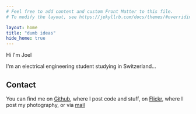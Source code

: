 ```yaml
---
# Feel free to add content and custom Front Matter to this file.
# To modify the layout, see https://jekyllrb.com/docs/themes/#overriding-theme-defaults

layout: home
title: "dumb ideas"
hide_home: true
---
```


Hi I'm Joel

I'm an electrical engineering student studying in Switzerland...

## Contact

You can find me on [Github](https://github.com/joelvonrotz), where I post code and stuff, on [Flickr](https://www.flickr.com/joelvonrotz), where I post my photography, or via [mail](mailto:contact@joelvonrotz.ch)